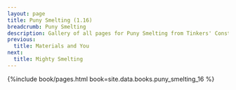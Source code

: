 ```yaml
---
layout: page
title: Puny Smelting (1.16)
breadcrumb: Puny Smelting
description: Gallery of all pages for Puny Smelting from Tinkers' Construct in Minecraft 1.16.5.
previous:
  title: Materials and You
next:
  title: Mighty Smelting
---
```


{%include book/pages.html book=site.data.books.puny_smelting_16 %}